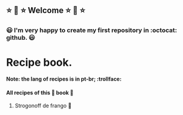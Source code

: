## :star: :star2: :star: Welcome :star: :star2: :star:
### :smiley:  I'm very happy to create my first repository in :octocat: github. :smiley:

# Recipe book.
#### Note: the lang of recipes is in pt-br; :trollface:
#### All recipes of this :book: book :book:

1. Strogonoff de frango :chicken: